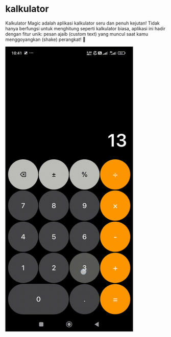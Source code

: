 # kalkulator
Kalkulator Magic adalah aplikasi kalkulator seru dan penuh kejutan! Tidak hanya berfungsi untuk menghitung seperti kalkulator biasa, aplikasi ini hadir dengan fitur unik: pesan ajaib (custom text) yang muncul saat kamu menggoyangkan (shake) perangkat! 🎉

<img src="record.gif" width="400"/>
